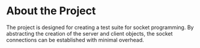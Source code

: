 # About the Project

The project is designed for creating a test suite for socket programming. By abstracting the creation of the server and client objects, the socket connections can be established with minimal overhead.

